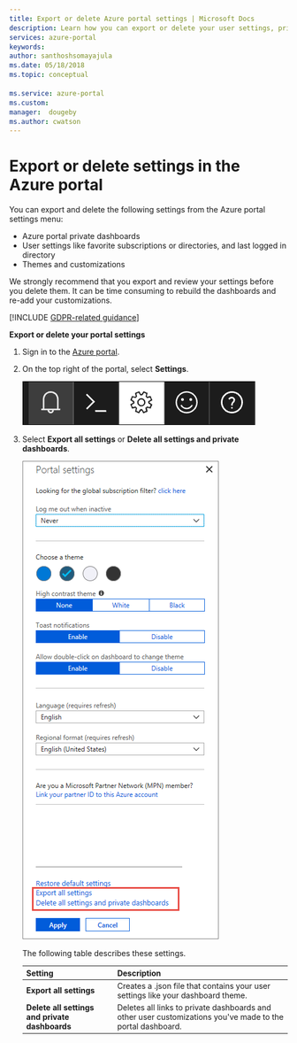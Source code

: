 ```yaml
---
title: Export or delete Azure portal settings | Microsoft Docs 
description: Learn how you can export or delete your user settings, private dashboards, and customizations in the Azure portal.  
services: azure-portal
keywords: 
author: santhoshsomayajula
ms.date: 05/18/2018
ms.topic: conceptual

ms.service: azure-portal
ms.custom: 
manager:  dougeby
ms.author: cwatson
---
```

# Export or delete settings in the Azure portal
You can export and delete the following settings from the Azure portal settings menu:
* Azure portal private dashboards
* User settings like favorite subscriptions or directories, and last logged in directory
* Themes and customizations

We strongly recommend that you export and review your settings before you delete them. It can be time consuming to rebuild the dashboards and re-add your customizations.

[!INCLUDE [GDPR-related guidance](../../includes/gdpr-intro-sentence.md)]

**Export or delete your portal settings**

1. Sign in to the [Azure portal](http://portal.azure.com).
2. On the top right of the portal, select **Settings**.

    ![Screenshot that shows the portal settings gear](media/azure-portal-export-delete-settings/azure-portal-settings-icon.png)
3. Select **Export all settings** or **Delete all settings and private dashboards**.

    ![Screenshot that shows the portal settings export and delete](media/azure-portal-export-delete-settings/azure-portal-export-delete-settings.png)

      The following table describes these settings. 

      | Setting | Description |
      | --- | --- |
      | **Export all settings** | Creates a .json file that contains your user settings like your dashboard theme.|
      | **Delete all settings and private dashboards** | Deletes all links to private dashboards and other user customizations you've made to the portal dashboard. |



